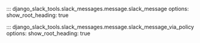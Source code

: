 ::: django_slack_tools.slack_messages.message.slack_message
    options:
      show_root_heading: true

::: django_slack_tools.slack_messages.message.slack_message_via_policy
    options:
      show_root_heading: true

